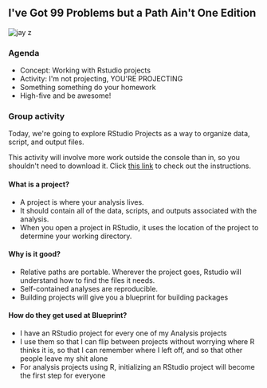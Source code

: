 ## I've Got 99 Problems but a Path Ain't One Edition

![jay z](https://www.google.com/url?sa=i&source=images&cd=&ved=2ahUKEwjK0e-Sg5DlAhWMvJ4KHb42CpcQjRx6BAgBEAQ&url=https%3A%2F%2Ftenor.com%2Fsearch%2Fjay-z-dancing-gifs&psig=AOvVaw3kUhzJtky9C_8OzRC-AqkJ&ust=1570739604239754)

### Agenda

- Concept: Working with Rstudio projects
- Activity: I'm not projecting, YOU'RE PROJECTING
- Something something do your homework 
- High-five and be awesome!

### Group activity

Today, we're going to explore RStudio Projects as a way to organize data, script, and output files. 

This activity will involve more work outside the console than in, so you shouldn't need to download it. 
Click [this link](../activities/projects_2019-10-09.md) to check out the instructions. 

#### What is a project? 

- A project is where your analysis lives. 
- It should contain all of the data, scripts, and outputs associated with the analysis. 
- When you open a project in RStudio, it uses the location of the project to determine your working directory. 

#### Why is it good? 

- Relative paths are portable. Wherever the project goes, Rstudio will understand how to find the files it needs. 
- Self-contained analyses are reproducible.
- Building projects will give you a blueprint for building packages

#### How do they get used at Blueprint? 

- I have an RStudio project for every one of my Analysis projects
- I use them so that I can flip between projects without worrying where R thinks it is, so that I can remember where I left off, and so that other people leave my shit alone
- For analysis projects using R, initializing an RStudio project will become the first step for everyone
